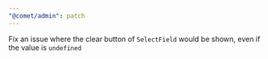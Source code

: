 ```yaml
---
"@comet/admin": patch
---
```


Fix an issue where the clear button of `SelectField` would be shown, even if the value is `undefined`
